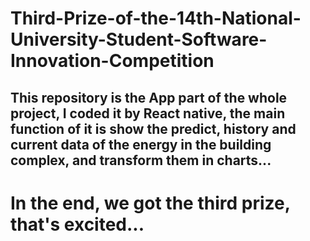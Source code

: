 # Third-Prize-of-the-14th-National-University-Student-Software-Innovation-Competition

## This repository is the App part of the whole project, I coded it by React native, the main function of it is show the predict, history and current data of the energy in the building complex, and transform them in charts...
# In the end, we got the third prize, that's excited...
